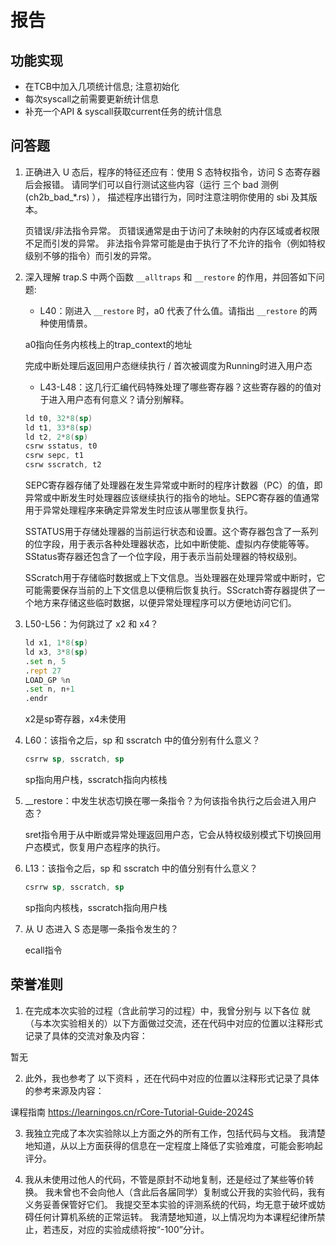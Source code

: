 # 报告

## 功能实现

* 在TCB中加入几项统计信息; 注意初始化
* 每次syscall之前需要更新统计信息
* 补充一个API & syscall获取current任务的统计信息

## 问答题

1. 正确进入 U 态后，程序的特征还应有：使用 S 态特权指令，访问 S 态寄存器后会报错。 请同学们可以自行测试这些内容（运行 三个 bad 测例 (ch2b_bad_*.rs) ）， 描述程序出错行为，同时注意注明你使用的 sbi 及其版本。

    页错误/非法指令异常。
    页错误通常是由于访问了未映射的内存区域或者权限不足而引发的异常。
    非法指令异常可能是由于执行了不允许的指令（例如特权级别不够的指令）而引发的异常。

2. 深入理解 trap.S 中两个函数 `__alltraps` 和 `__restore` 的作用，并回答如下问题:

    * L40：刚进入 `__restore` 时，a0 代表了什么值。请指出 `__restore` 的两种使用情景。

    a0指向任务内核栈上的trap_context的地址

    完成中断处理后返回用户态继续执行 / 首次被调度为Running时进入用户态

    * L43-L48：这几行汇编代码特殊处理了哪些寄存器？这些寄存器的的值对于进入用户态有何意义？请分别解释。

    ```asm
    ld t0, 32*8(sp)
    ld t1, 33*8(sp)
    ld t2, 2*8(sp)
    csrw sstatus, t0
    csrw sepc, t1
    csrw sscratch, t2
    ```

    SEPC寄存器存储了处理器在发生异常或中断时的程序计数器（PC）的值，即异常或中断发生时处理器应该继续执行的指令的地址。SEPC寄存器的值通常用于异常处理程序来确定异常发生时应该从哪里恢复执行。

    SSTATUS用于存储处理器的当前运行状态和设置。这个寄存器包含了一系列的位字段，用于表示各种处理器状态，比如中断使能、虚拟内存使能等等。SStatus寄存器还包含了一个位字段，用于表示当前处理器的特权级别。

    SScratch用于存储临时数据或上下文信息。当处理器在处理异常或中断时，它可能需要保存当前的上下文信息以便稍后恢复执行。SScratch寄存器提供了一个地方来存储这些临时数据，以便异常处理程序可以方便地访问它们。

3. L50-L56：为何跳过了 x2 和 x4？

    ```asm
    ld x1, 1*8(sp)
    ld x3, 3*8(sp)
    .set n, 5
    .rept 27
    LOAD_GP %n
    .set n, n+1
    .endr
    ```

    x2是sp寄存器，x4未使用

4. L60：该指令之后，sp 和 sscratch 中的值分别有什么意义？

    ```asm
    csrrw sp, sscratch, sp
    ```

    sp指向用户栈，sscratch指向内核栈

5. __restore：中发生状态切换在哪一条指令？为何该指令执行之后会进入用户态？

    sret指令用于从中断或异常处理返回用户态，它会从特权级别模式下切换回用户态模式，恢复用户态程序的执行。

6. L13：该指令之后，sp 和 sscratch 中的值分别有什么意义？

    ```asm
    csrrw sp, sscratch, sp
    ```

    sp指向内核栈，sscratch指向用户栈

7. 从 U 态进入 S 态是哪一条指令发生的？

    ecall指令

## 荣誉准则

1. 在完成本次实验的过程（含此前学习的过程）中，我曾分别与 以下各位 就（与本次实验相关的）以下方面做过交流，还在代码中对应的位置以注释形式记录了具体的交流对象及内容：

暂无

2. 此外，我也参考了 以下资料 ，还在代码中对应的位置以注释形式记录了具体的参考来源及内容：

课程指南 <https://learningos.cn/rCore-Tutorial-Guide-2024S>

3. 我独立完成了本次实验除以上方面之外的所有工作，包括代码与文档。 我清楚地知道，从以上方面获得的信息在一定程度上降低了实验难度，可能会影响起评分。

4. 我从未使用过他人的代码，不管是原封不动地复制，还是经过了某些等价转换。 我未曾也不会向他人（含此后各届同学）复制或公开我的实验代码，我有义务妥善保管好它们。 我提交至本实验的评测系统的代码，均无意于破坏或妨碍任何计算机系统的正常运转。 我清楚地知道，以上情况均为本课程纪律所禁止，若违反，对应的实验成绩将按“-100”分计。
